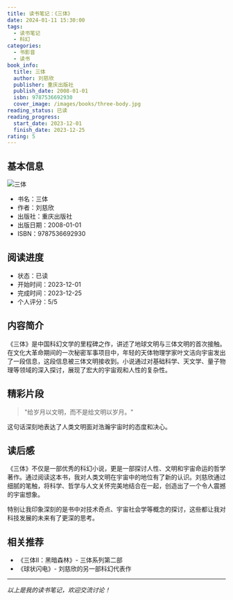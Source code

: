 ```yaml
---
title: 读书笔记：《三体》
date: 2024-01-11 15:30:00
tags:
  - 读书笔记
  - 科幻
categories:
  - 书影音
  - 读书
book_info:
  title: 三体
  author: 刘慈欣
  publisher: 重庆出版社
  publish_date: 2008-01-01
  isbn: 9787536692930
  cover_image: /images/books/three-body.jpg
reading_status: 已读
reading_progress:
  start_date: 2023-12-01
  finish_date: 2023-12-25
rating: 5
---
```


## 基本信息

![三体](/images/books/three-body.jpg)

- 书名：三体
- 作者：刘慈欣
- 出版社：重庆出版社
- 出版日期：2008-01-01
- ISBN：9787536692930

## 阅读进度

- 状态：已读
- 开始时间：2023-12-01
- 完成时间：2023-12-25
- 个人评分：5/5

## 内容简介

《三体》是中国科幻文学的里程碑之作，讲述了地球文明与三体文明的首次接触。在文化大革命期间的一次秘密军事项目中，年轻的天体物理学家叶文洁向宇宙发出了一段信息，这段信息被三体文明接收到。小说通过对基础科学、天文学、量子物理等领域的深入探讨，展现了宏大的宇宙观和人性的复杂性。

## 精彩片段

> "给岁月以文明，而不是给文明以岁月。"

这句话深刻地表达了人类文明面对浩瀚宇宙时的态度和决心。

## 读后感

《三体》不仅是一部优秀的科幻小说，更是一部探讨人性、文明和宇宙命运的哲学著作。通过阅读这本书，我对人类文明在宇宙中的地位有了新的认识。刘慈欣通过细腻的笔触，将科学、哲学与人文关怀完美地结合在一起，创造出了一个令人震撼的宇宙想象。

特别让我印象深刻的是书中对技术奇点、宇宙社会学等概念的探讨，这些都让我对科技发展的未来有了更深的思考。

## 相关推荐

- 《三体Ⅱ：黑暗森林》- 三体系列第二部
- 《球状闪电》- 刘慈欣的另一部科幻代表作

---

*以上是我的读书笔记，欢迎交流讨论！*